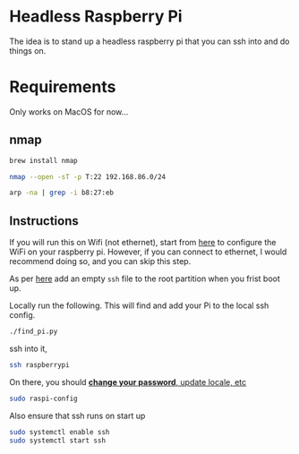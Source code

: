 Headless Raspberry Pi
======================

The idea is to stand up a headless raspberry pi that you can ssh into and do things on. 

Requirements
============

Only works on MacOS for now... 

nmap
---

```bash
brew install nmap
```

```bash
nmap --open -sT -p T:22 192.168.86.0/24

arp -na | grep -i b8:27:eb
```

Instructions
-------------

If you will run this on Wifi (not ethernet), start from [here](https://www.raspberrypi.org/documentation/configuration/wireless/headless.md) to configure the WiFi on your raspberry pi. However, if you can connect to ethernet, I would recommend doing so, and you can skip this step. 

As per [here](https://www.raspberrypi.org/documentation/remote-access/ssh/README.md) add an empty `ssh` file to the root partition when you frist boot up. 

Locally run the following. This will find and add your Pi to the local ssh config.  

```bash
./find_pi.py
```

ssh into it, 

```bash
ssh raspberrypi
```

On there, you should [**change your password**, update locale, etc](https://www.raspberrypi.org/documentation/configuration/raspi-config.md)

```bash
sudo raspi-config
```

Also ensure that ssh runs on start up

```bash
sudo systemctl enable ssh
sudo systemctl start ssh
``` 

